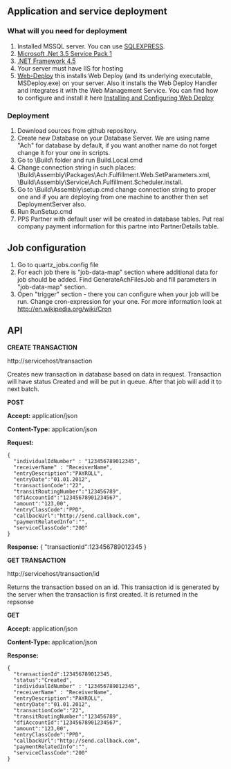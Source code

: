 ## Application and service deployment

### What will you need for deployment 
1. Installed MSSQL server. You can use [SQLEXPRESS](http://www.microsoft.com/en-us/sqlserver/get-sql-server/try-it.aspx).
2. [Microsoft .Net 3.5 Service Pack 1](http://www.microsoft.com/en-us/download/details.aspx?id=25150)
3. [.NET Framework 4.5](http://www.microsoft.com/en-us/download/details.aspx?id=30653)
4. Your server must have IIS for hosting
5. [Web-Deploy](http://www.iis.net/downloads/microsoft/web-deploy) this installs Web Deploy (and its underlying executable, MSDeploy.exe) on your server. Also it installs the Web Deploy Handler and integrates it with the Web Management Service. You can find how to configure and install it here [Installing and Configuring Web Deploy](http://www.iis.net/learn/install/installing-publishing-technologies/installing-and-configuring-web-deploy)

### Deployment
1. Download sources from github repository.
2. Create new Database on your Database Server. We are using name "Ach" for database by default, if you want another name do not forget change it for your one in scripts.
3. Go to \Build\ folder and run Build.Local.cmd
4. Change connection string in such places:
  \Build\Assembly\Packages\Ach.Fulfillment.Web.SetParameters.xml,
  \Build\Assembly\Service\Ach.Fulfillment.Scheduler.install.
6. Go to \Build\Assembly\setup.cmd change connection string to proper one and if you are deploying from one machine to another then set DeploymentServer also.
7. Run RunSetup.cmd
8. PPS Partner with default user will be created in database tables. Put real company payment information for this partne into PartnerDetails table.

## Job configuration
1. Go to quartz_jobs.config file 
2. For each job there is  "job-data-map" section where additional data for job should be added.
   Find GenerateAchFilesJob and fill parameters in "job-data-map" section.
3. Open "trigger" section - there you can configure when your job will be run. Change cron-expression for your one. For more information look at http://en.wikipedia.org/wiki/Cron


## API

**CREATE TRANSACTION**

http://servicehost/transaction

Creates new transaction in database based on data in request. 
Transaction will have status Created and will be put in queue. After that job will add it to next batch.

**POST**

**Accept:** application/json

**Content-Type:** application/json

**Request:**

    {
      "individualIdNumber" : "123456789012345",
      "receiverName" : "ReceiverName",
      "entryDescription":"PAYROLL",
      "entryDate":"01.01.2012",
      "transactionCode":"22", 
      "transitRoutingNumber":"123456789",
      "dfiAccountId":"12345678901234567", 
      "amount":"123,00", 
      "entryClassCode":"PPD", 
      "callbackUrl":"http://send.callback.com",
      "paymentRelatedInfo":"",
      "serviceClassCode":"200"
    }

**Response:**
    {
        "transactionId":123456789012345
    }

**GET TRANSACTION**

http://servicehost/transaction/id

Returns the transaction based on an id. This transaction id is generated by the server when the transaction is first created. It is returned in the repsonse

**GET**

**Accept:** application/json

**Content-Type:** application/json

**Response:**

    {
      "transactionId":123456789012345,
      "status":"Created",
      "individualIdNumber" : "123456789012345",
      "receiverName" : "ReceiverName",
      "entryDescription":"PAYROLL",
      "entryDate":"01.01.2012",
      "transactionCode":"22", 
      "transitRoutingNumber":"123456789",
      "dfiAccountId":"12345678901234567", 
      "amount":"123,00", 
      "entryClassCode":"PPD", 
      "callbackUrl":"http://send.callback.com",
      "paymentRelatedInfo":"",
      "serviceClassCode":"200"
    }
